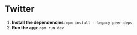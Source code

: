 # Twitter
1. **Install the dependencies**: `npm install --legacy-peer-deps`
2. **Run the app**: `npm run dev`